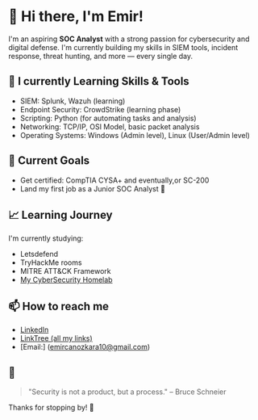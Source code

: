 # 👋 Hi there, I'm Emir!

I'm an aspiring **SOC Analyst** with a strong passion for cybersecurity and digital defense. I'm currently building my skills in SIEM tools, incident response, threat hunting, and more — every single day.

## 🔧 I currently Learning Skills & Tools
- SIEM: Splunk, Wazuh (learning)
- Endpoint Security: CrowdStrike (learning phase)
- Scripting: Python (for automating tasks and analysis)
- Networking: TCP/IP, OSI Model, basic packet analysis
- Operating Systems: Windows (Admin level), Linux (User/Admin level)

## 🎯 Current Goals
- Get certified: CompTIA CYSA+ and eventually,or SC-200
- Land my first job as a Junior SOC Analyst 🚀

## 📈 Learning Journey
I'm currently studying:
- Letsdefend
- TryHackMe rooms 
- MITRE ATT&CK Framework
- [My CyberSecurity Homelab](https://github.com/grandeemir/Homelab)

## 📫 How to reach me
- [LinkedIn](https://www.linkedin.com/in/grandeemir/)
- [LinkTree (all my links)](https://www.linktr.ee/grandeemir)
- [Email:] (emircanozkara10@gmail.com)

## 🧠 
> "Security is not a product, but a process." – Bruce Schneier

Thanks for stopping by! 🚀
